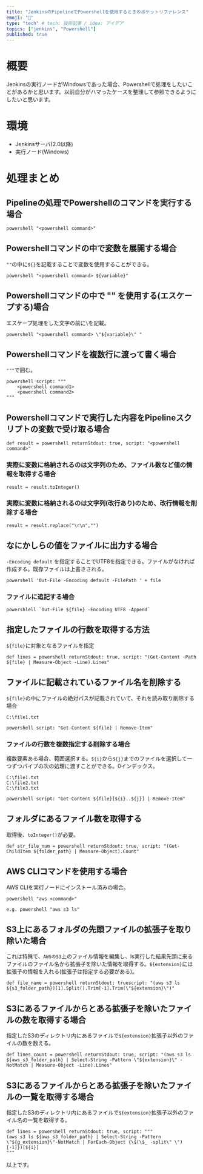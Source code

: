 ```yaml
---
title: "JenkinsのPipelineでPowershellを使用するときのポケットリファレンス"
emoji: "🌊"
type: "tech" # tech: 技術記事 / idea: アイデア
topics: ["jenkins", "Powershell"]
published: true
---
```


# 概要
Jenkinsの実行ノードがWindowsであった場合、Powershellで処理をしたいことがあるかと思います。以前自分がハマったケースを整理して参照できるようにしたいと思います。

# 環境
* Jenkinsサーバ(2.0以降)
* 実行ノード(Windows)

# 処理まとめ

## Pipelineの処理でPowershellのコマンドを実行する場合
```
powershell "<powershell command>"
```

## Powershellコマンドの中で変数を展開する場合
`""`の中に`${}`を記載することで変数を使用することができる。
```
powershell "<powershell command> ${variable}"
```

## Powershellコマンドの中で "" を使用する(エスケープする)場合
エスケープ処理をした文字の前に`\`を記載。
```
powershell "<powershell command> \"${variable}\" "
```

## Powershellコマンドを複数行に渡って書く場合
`"""`で囲む。
```
powershell script: """
    <powershell command1>
    <powershell command2>
"""
```

## Powershellコマンドで実行した内容をPipelineスクリプトの変数で受け取る場合
```
def result = powershell returnStdout: true, script: "<powershell command>"
```

### 実際に変数に格納されるのは文字列のため、ファイル数など値の情報を取得する場合

```
result = result.toInteger()
```

### 実際に変数に格納されるのは文字列(改行あり)のため、改行情報を削除する場合
```
result = result.replace("\r\n","")
```

## なにかしらの値をファイルに出力する場合
`-Encoding default` を指定することでUTF8を指定できる。ファイルがなければ作成する。既存ファイルは上書きされる。
```
powershell 'Out-File -Encoding default -FilePath ' + file
```

### ファイルに追記する場合
```
powershlell `Out-File ${file} -Encoding UTF8 -Append`
```

## 指定したファイルの行数を取得する方法
`${file}`に対象となるファイルを指定
```
def lines = powershell returnStdout: true, script: "(Get-Content -Path ${file} | Measure-Object -Line).Lines"
```

## ファイルに記載されているファイル名を削除する
`${file}`の中にファイルの絶対パスが記載されていて、それを読み取り削除する場合
```
C:\file1.txt
```
```
powershell script: "Get-Content ${file} | Remove-Item"
```

### ファイルの行数を複数指定する削除する場合
複数要素ある場合、範囲選択する。`${i}`から`${j}`までのファイルを選択して一つずつパイプの次の処理に渡すことができる。0インデックス。
```
C:\file1.txt
C:\file2.txt
C:\file3.txt
```
```
powershell script: "Get-Content ${file}[${i}..${j}] | Remove-Item"
```

## フォルダにあるファイル数を取得する
取得後、`toInteger()`が必要。
```
def str_file_num = powershell returnStdout: true, script: "(Get-ChildItem ${folder_path} | Measure-Object).Count"
```

## AWS CLIコマンドを使用する場合
AWS CLIを実行ノードにインストール済みの場合。
```
powershell "aws <command>"

e.g. powershell "aws s3 ls"
```

## S3上にあるフォルダの先頭ファイルの拡張子を取り除いた場合
これは特殊で、`AWSのS3`上のファイル情報を編集し、ls実行した結果先頭に来るファイルのファイル名から拡張子を除いた情報を取得する。`${extension}`には拡張子の情報を入れる(拡張子は指定する必要がある)。
```
def file_name = powershell returnStdout: truescript: "(aws s3 ls ${s3_folder_path})[1].Split().Trim[-1].Trim(\"${extension}\")"
```

## S3にあるファイルからとある拡張子を除いたファイルの数を取得する場合
指定したS3のディレクトリ内にあるファイルで`${extension}`拡張子以外のファイルの数を数える。
```
def lines_count = powershell returnStdout: true, script: "(aws s3 ls ${aws_s3_folder_path} | Select-String -Pattern \"${extension}\" -NotMatch | Measure-Object -Line).Lines"
```

## S3にあるファイルからとある拡張子を除いたファイルの一覧を取得する場合
指定したS3のディレクトリ内にあるファイルで`${extension}`拡張子以外のファイル名の一覧を取得する。
```
def lines = powershell returnStdout: true, script: """
(aws s3 ls ${aws_s3_folder_path} | Select-String -Pattern \"${g_extension}\"-NotMatch | ForEach-Object {\$(\$_ -split\" \")[-1]})[${i}] 
"""    
```

以上です。

